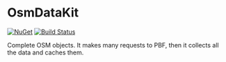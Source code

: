 # OsmDataKit
[![NuGet](https://img.shields.io/nuget/v/OsmDataKit.svg)](https://www.nuget.org/packages/OsmDataKit/) [![Build Status](https://travis-ci.org/chubrik/OsmDataKit.svg?branch=master)](https://travis-ci.org/chubrik/OsmDataKit)

Complete OSM objects. It makes many requests to PBF, then it collects all the data and caches them.
